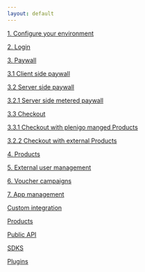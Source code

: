 ```yaml
---
layout: default
---
```


[1. Configure your environment](/configure_environment)

[2. Login](/login)

[3. Paywall]()

[3.1 Client side paywall](/paywall)

[3.2 Server side paywall](/server_side_paywall)

[3.2.1 Server side metered paywall](/server_side_metered_paywall)

[3.3  Checkout]()

[3.3.1 Checkout with plenigo manged Products](/checkout_plenigo_managed_products)

[3.2.2 Checkout with external Products](/checkout_external_products)

[4. Products](/products)

[5. External user management](/external_user_management)

[6. Voucher campaigns](/voucher_campaigns)

[7. App management](/products)

[Custom integration](/custom_integration)

[Products](/custom_integration)

[Public API](https://api.plenigo.com)

[SDKS](/sdks)

[Plugins](/plugins)
